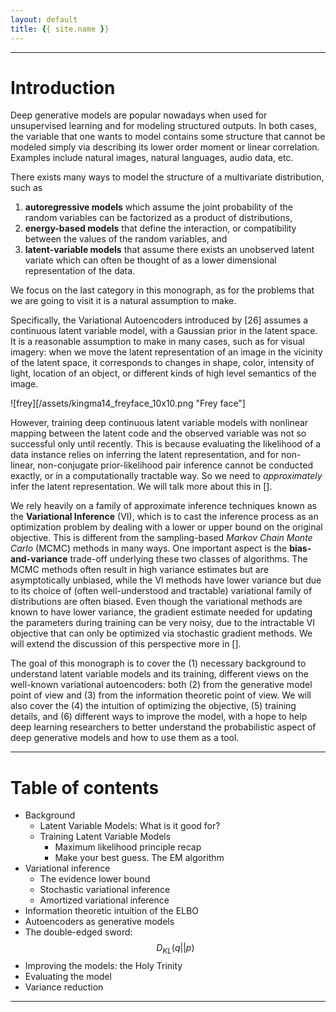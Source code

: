 ```yaml
---
layout: default
title: {{ site.name }}
---
```



---

Introduction
============
Deep generative models are popular nowadays when used for unsupervised
learning and for modeling structured outputs. In both cases, the
variable that one wants to model contains some structure that cannot be
modeled simply via describing its lower order moment or linear
correlation. Examples include natural images, natural languages, audio
data, etc.

There exists many ways to model the structure of a multivariate
distribution, such as 
   1. **autoregressive models** which assume the joint
probability of the random variables can be factorized as a product of
distributions, 
   2. **energy-based models** that define the interaction, or
compatibility between the values of the random variables, and 
   3. **latent-variable models** that assume there exists an unobserved latent
variate which can often be thought of as a lower dimensional
representation of the data. 

We focus on the last category in this
monograph, as for the problems that we are going to visit it is a
natural assumption to make.

Specifically, the Variational Autoencoders introduced by \[26\] assumes
a continuous latent variable model, with a Gaussian prior in the latent
space. It is a reasonable assumption to make in many cases, such as for
visual imagery: when we move the latent representation of an image in
the vicinity of the latent space, it corresponds to changes in shape,
color, intensity of light, location of an object, or different kinds of
high level semantics of the image.

![frey][/assets/kingma14_freyface_10x10.png "Frey face"]

However, training deep continuous latent variable models with nonlinear
mapping between the latent code and the observed variable was not so
successful only until recently. This is because evaluating the
likelihood of a data instance relies on inferring the latent
representation, and for non-linear, non-conjugate prior-likelihood pair
inference cannot be conducted exactly, or in a computationally tractable
way. So we need to *approximately* infer the latent representation. We
will talk more about this in \[\].

We rely heavily on a family of approximate inference techniques known as
the **Variational Inference** (VI), which is to cast the inference process
as an optimization problem by dealing with a lower or upper bound on the
original objective. This is different from the sampling-based *Markov
Chain Monte Carlo* (MCMC) methods in many ways. One important aspect is
the **bias-and-variance** trade-off underlying these two classes of
algorithms. The MCMC methods often result in high variance estimates but
are asymptotically unbiased, while the VI methods have lower variance
but due to its choice of (often well-understood and tractable)
variational family of distributions are often biased. Even though the
variational methods are known to have lower variance, the gradient
estimate needed for updating the parameters during training can be very
noisy, due to the intractable VI objective that can only be optimized
via stochastic gradient methods. We will extend the discussion of this
perspective more in \[\].

The goal of this monograph is to cover the (1) necessary background to
understand latent variable models and its training, different views on
the well-known variational autoencoders: both (2) from the generative
model point of view and (3) from the information theoretic point of
view. We will also cover the (4) the intuition of optimizing the
objective, (5) training details, and (6) different ways to improve the
model, with a hope to help deep learning researchers to better
understand the probabilistic aspect of deep generative models and how to
use them as a tool.

---

# Table of contents
* Background
    * Latent Variable Models: What is it good for?
    * Training Latent Variable Models
        * Maximum likelihood principle recap
        * Make your best guess. The EM algorithm
* Variational inference
    * The evidence lower bound
    * Stochastic variational inference
    * Amortized variational inference
* Information theoretic intuition of the ELBO
* Autoencoders as generative models
* The double-edged sword: 
$$D_{KL}(q||p)$$
* Improving the models: the Holy Trinity
* Evaluating the model
* Variance reduction

---


